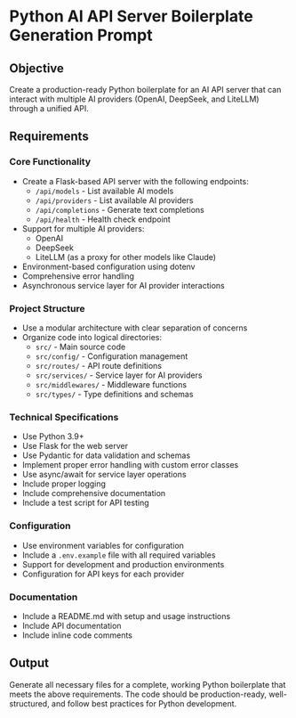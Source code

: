 # Python AI API Server Boilerplate Generation Prompt

## Objective
Create a production-ready Python boilerplate for an AI API server that can interact with multiple AI providers (OpenAI, DeepSeek, and LiteLLM) through a unified API.

## Requirements

### Core Functionality
- Create a Flask-based API server with the following endpoints:
  - `/api/models` - List available AI models
  - `/api/providers` - List available AI providers
  - `/api/completions` - Generate text completions
  - `/api/health` - Health check endpoint
- Support for multiple AI providers:
  - OpenAI
  - DeepSeek
  - LiteLLM (as a proxy for other models like Claude)
- Environment-based configuration using dotenv
- Comprehensive error handling
- Asynchronous service layer for AI provider interactions

### Project Structure
- Use a modular architecture with clear separation of concerns
- Organize code into logical directories:
  - `src/` - Main source code
  - `src/config/` - Configuration management
  - `src/routes/` - API route definitions
  - `src/services/` - Service layer for AI providers
  - `src/middlewares/` - Middleware functions
  - `src/types/` - Type definitions and schemas

### Technical Specifications
- Use Python 3.9+
- Use Flask for the web server
- Use Pydantic for data validation and schemas
- Implement proper error handling with custom error classes
- Use async/await for service layer operations
- Include proper logging
- Include comprehensive documentation
- Include a test script for API testing

### Configuration
- Use environment variables for configuration
- Include a `.env.example` file with all required variables
- Support for development and production environments
- Configuration for API keys for each provider

### Documentation
- Include a README.md with setup and usage instructions
- Include API documentation
- Include inline code comments

## Output
Generate all necessary files for a complete, working Python boilerplate that meets the above requirements. The code should be production-ready, well-structured, and follow best practices for Python development.
